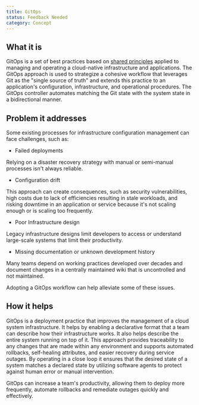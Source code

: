 ```yaml
---
title: GitOps
status: Feedback Needed
category: Concept
---
```


## What it is

GitOps is a set of best practices based on [shared principles](https://opengitops.dev/) applied to managing and operating a cloud-native infrastructure and applications. 
The GitOps approach is used to strategize a cohesive workflow that leverages Git as the "single source of truth" and extends this practice to an application's configuration, infrastructure, and operational procedures. 
The GitOps controller automates matching the Git state with the system state in a bidirectional manner.

## Problem it addresses

Some existing processes for infrastructure configuration management can face challenges, such as:

- Failed deployments

Relying on a disaster recovery strategy with manual or semi-manual processes isn't always reliable. 

- Configuration drift

This approach can create consequences, such as security vulnerabilities, high costs due to lack of efficiencies resulting in stale workloads, and risking downtime in an application or service because it's not scaling enough or is scaling too frequently.

- Poor Infrastructure design

Legacy infrastructure designs limit developers to access or understand large-scale systems that limit their productivity.

- Missing documentation or unknown development history

Many teams depend on working practices developed over decades and document changes in a centrally maintained wiki that is uncontrolled and not maintained.

Adopting a GitOps workflow can help alleviate some of these issues.

## How it helps

GitOps is a deployment practice that improves the management of a cloud system infrastructure. It helps by enabling a declarative format that a team can describe how their infrastructure works. It also helps describe the entire system running on top of it. This approach provides traceability to any changes that are made within any environment and supports automated rollbacks, self-healing attributes, and easier recovery during service outages.
By operating in a close loop it ensures that the desired state of a system matches a declared state by utilizing software agents to protect against human error or manual intervention.

GitOps can increase a team's productivity, allowing them to deploy more frequently, automate rollbacks and remediate outages quickly and effectively.